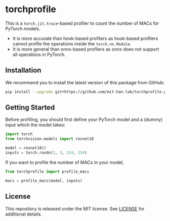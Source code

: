 # torchprofile

This is a `torch.jit.trace`-based profiler to count the number of MACs for PyTorch models.
* It is more accurate than hook-based profilers as hook-based profilers cannot profile the operations inside the `torch.nn.Module`.
* It is more general than onnx-based profilers as onnx does not support all operations in PyTorch.

## Installation

We recommend you to install the latest version of this package from GitHub:

```bash
pip install --upgrade git+https://github.com/mit-han-lab/torchprofile.git
```

## Getting Started

Before profiling, you should first define your PyTorch model and a (dummy) input which the model takes:

```python
import torch
from torchvision.models import resnet18

model = resnet18()
inputs = torch.randn(1, 3, 224, 224)
```

If you want to profile the number of MACs in your model,

```python
from torchprofile import profile_macs

macs = profile_macs(model, inputs)
```

## License

This repository is released under the MIT license. See [LICENSE](LICENSE) for additional details.